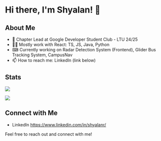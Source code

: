 # Hi there, I'm Shyalan! 👋

## About Me

- 🔭 Chapter Lead at Google Developer Student Club - LTU 24/25
- 🧑‍💻 Mostly work with React: TS, JS, Java, Python
- ⌨ Currently working on Radar Detection System (Frontend), Glider Bus Tracking System, CampusNav
- 📫 How to reach me: LinkedIn (link below)

## Stats

![](https://github-readme-streak-stats.herokuapp.com/?user=shyalan&theme=radical&hide_border=false)

![](https://github-readme-stats.vercel.app/api/top-langs/?username=shyalan&theme=radical&hide_border=false&include_all_commits=false&count_private=false&layout=compact)

## Connect with Me

- LinkedIn https://www.linkedin.com/in/shyalanr/

Feel free to reach out and connect with me!
